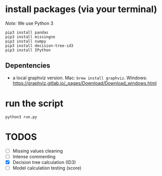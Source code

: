 # install packages (via your terminal)
*Note:* We use Python 3

```
pip3 install pandas
pip3 install missingno
pip3 install numpy
pip3 install decision-tree-id3
pip3 install IPython 
```

## Depentencies

- a local graphviz version. Mac: `brew install graphviz`. Windows: https://graphviz.gitlab.io/_pages/Download/Download_windows.html

# run the script
```
python3 run.py
```

# TODOS
- [ ] Missing values cleaning
- [ ] Intense commenting
- [X] Decision tree calculation (ID3)
- [ ] Model calculation testing (score)